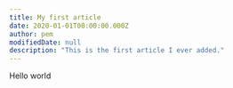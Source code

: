 ```yaml
---
title: My first article
date: 2020-01-01T00:00:00.000Z
author: pem
modifiedDate: null
description: "This is the first article I ever added."
---
```


Hello world
